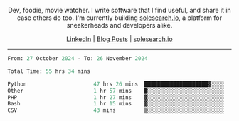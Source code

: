 <p align="center">Dev, foodie, movie watcher. I write software that I find useful, and share it in case others do too. I'm currently building <a href="https://solesearch.io">solesearch.io</a>, a platform for sneakerheads and developers alike.</p>
<p align="center">
  <a href="https://www.linkedin.com/in/peter-rauscher">LinkedIn</a>
  |
  <a href="https://dev.to/peterrauscher">Blog Posts</a>
  |
  <a href="https://solesearch.io">solesearch.io</a>
</p>
<hr/>
<!--START_SECTION:waka-->

```python
From: 27 October 2024 - To: 26 November 2024

Total Time: 55 hrs 34 mins

Python                     47 hrs 26 mins  ████████████████████▓░░░░   82.46 %
Other                      1 hr 57 mins    █░░░░░░░░░░░░░░░░░░░░░░░░   03.40 %
PHP                        1 hr 27 mins    ▓░░░░░░░░░░░░░░░░░░░░░░░░   02.54 %
Bash                       1 hr 15 mins    ▓░░░░░░░░░░░░░░░░░░░░░░░░   02.20 %
CSV                        43 mins         ▒░░░░░░░░░░░░░░░░░░░░░░░░   01.25 %
```

<!--END_SECTION:waka-->
